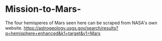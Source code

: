 # Mission-to-Mars-

The four hemisperes of Mars seen here can be scraped from NASA's own website. https://astrogeology.usgs.gov/search/results?q=hemisphere+enhanced&k1=target&v1=Mars